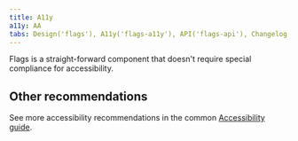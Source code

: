 ```yaml
---
title: A11y
a11y: AA
tabs: Design('flags'), A11y('flags-a11y'), API('flags-api'), Changelog('flags-changelog')
---
```


Flags is a straight-forward component that doesn't require special compliance for accessibility.

## Other recommendations

See more accessibility recommendations in the common [Accessibility guide](/core-principles/a11y/#contrast).
